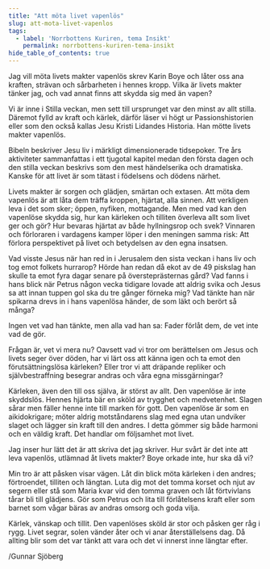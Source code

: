 ```yaml
---
title: "Att möta livet vapenlös"
slug: att-mota-livet-vapenlos
tags:
  - label: 'Norrbottens Kuriren, tema Insikt'
    permalink: norrbottens-kuriren-tema-insikt
hide_table_of_contents: true
---
```

Jag vill möta livets makter vapenlös skrev Karin Boye och låter oss ana kraften, strävan och sårbarheten i hennes kropp. Vilka är livets makter tänker jag, och vad annat finns att skydda sig med än vapen?

<!--truncate-->

Vi är inne i Stilla veckan, men sett till ursprunget var den minst av allt stilla. Däremot fylld av kraft och kärlek, därför läser vi högt ur Passionshistorien eller som den också kallas Jesu Kristi Lidandes Historia. Han mötte livets makter vapenlös.

Bibeln beskriver Jesu liv i märkligt dimensionerade tidsepoker. Tre års aktiviteter sammanfattas i ett tjugotal kapitel medan den första dagen och den stilla veckan beskrivs som den mest händelserika och dramatiska. Kanske för att livet är som tätast i födelsens och dödens närhet.

Livets makter är sorgen och glädjen, smärtan och extasen. Att möta dem vapenlös är att låta dem träffa kroppen, hjärtat, alla sinnen. Att verkligen leva i det som sker; öppen, nyfiken, mottagande. Men med vad kan den vapenlöse skydda sig, hur kan kärleken och tilliten överleva allt som livet ger och gör? Hur bevaras hjärtat av både hyllningsrop och svek? Vinnaren och förloraren i vardagens kamper löper i den meningen samma risk: Att förlora perspektivet på livet och betydelsen av den egna insatsen.

Vad visste Jesus när han red in i Jerusalem den sista veckan i hans liv och tog emot folkets hurrarop? Hörde han redan då ekot av de 49 piskslag han skulle ta emot fyra dagar senare på översteprästernas gård? Vad fanns i hans blick när Petrus någon vecka tidigare lovade att aldrig svika och Jesus sa att innan tuppen gol ska du tre gånger förneka mig? Vad tänkte han när spikarna drevs in i hans vapenlösa händer, de som läkt och berört så många?

Ingen vet vad han tänkte, men alla vad han sa: Fader förlåt dem, de vet inte vad de gör.

Frågan är, vet vi mera nu? Oavsett vad vi tror om berättelsen om Jesus och livets seger över döden, har vi lärt oss att känna igen och ta emot den förutsättningslösa kärleken? Eller tror vi att dräpande repliker och självbestraffning besegrar andras och våra egna missgärningar?

Kärleken, även den till oss själva, är störst av allt. Den vapenlöse är inte skyddslös. Hennes hjärta bär en sköld av trygghet och medvetenhet. Slagen sårar men fäller henne inte till marken för gott. Den vapenlöse är som en aikidokrigare; möter aldrig motståndarens slag med egna utan undviker slaget och lägger sin kraft till den andres. I detta gömmer sig både harmoni och en väldig kraft. Det handlar om följsamhet mot livet.

Jag inser hur lätt det är att skriva det jag skriver. Hur svårt är det inte att leva vapenlös, utlämnad åt livets makter? Boye orkade inte, hur ska då vi?

Min tro är att påsken visar vägen. Låt din blick möta kärleken i den andres; förtroendet, tilliten och längtan. Luta dig mot det tomma korset och njut av segern eller stå som Maria kvar vid den tomma graven och låt förtvivlans tårar bli till glädjens. Gör som Petrus och lita till förlåtelsens kraft eller som barnet som vågar bäras av andras omsorg och goda vilja.

Kärlek, vänskap och tillit. Den vapenlöses sköld är stor och påsken ger råg i rygg. Livet segrar, solen vänder åter och vi anar återställelsens dag. Då allting blir som det var tänkt att vara och det vi innerst inne längtar efter.

/Gunnar Sjöberg
